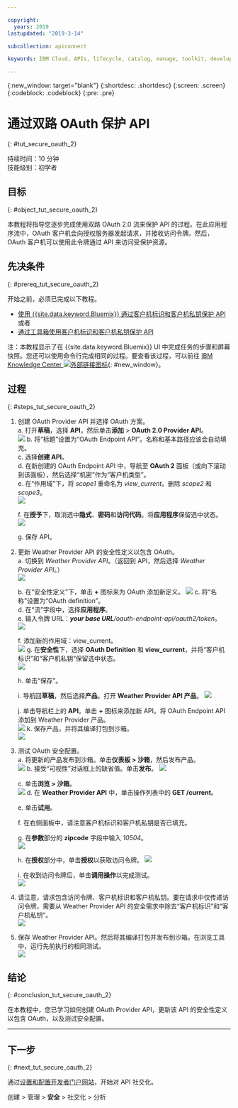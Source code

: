 ```yaml
---

copyright:
  years: 2019
lastupdated: "2019-3-14"

subcollection: apiconnect

keywords: IBM Cloud, APIs, lifecycle, catalog, manage, toolkit, develop, dev portal, tutorial

---
```


{:new_window: target="blank"}
{:shortdesc: .shortdesc}
{:screen: .screen}
{:codeblock: .codeblock}
{:pre: .pre}

# 通过双路 OAuth 保护 API
{: #tut_secure_oauth_2}

持续时间：10 分钟  
技能级别：初学者

## 目标
{: #object_tut_secure_oauth_2}

本教程将指导您逐步完成使用双路 OAuth 2.0 流来保护 API 的过程。在此应用程序流中，OAuth 客户机会向授权服务器发起请求，并接收访问令牌。然后，OAuth 客户机可以使用此令牌通过 API 来访问受保护资源。

## 先决条件
{: #prereq_tut_secure_oauth_2}

开始之前，必须已完成以下教程。  
- [使用 {{site.data.keyword.Bluemix}} 通过客户机标识和客户机私钥保护 API](/docs/services/apiconnect/tutorials?topic=apiconnect-tut_secure_id_secret_bm)
或者
- [通过工具箱使用客户机标识和客户机私钥保护 API](/docs/services/apiconnect/tutorials?topic=apiconnect-tut_secure_id_secret_tk)

注：本教程显示了在 {{site.data.keyword.Bluemix}} UI 中完成任务的步骤和屏幕快照。您还可以使用命令行完成相同的过程。要查看该过程，可以前往 [IBM Knowledge Center ![外部链接图标](../../icons/launch-glyph.svg "外部链接图标")](https://www.ibm.com/support/knowledgecenter/SSMNED_5.0.0/com.ibm.apic.toolkit.doc/tutorial_apionprem_security_OAuth_v506.html){: #new_window}。 

## 过程
{: #steps_tut_secure_oauth_2}

1. 创建 OAuth Provider API 并选择 OAuth 方案。  
	a. 打开**草稿**，选择 **API**，然后单击**添加** > **OAuth 2.0 Provider API**。  
    ![](images/oauth_provider_1.png)
	b. 将“标题”设置为“OAuth Endpoint API”。名称和基本路径应该会自动填充。  
	c. 选择**创建 API**。  
	d. 在新创建的 OAuth Endpoint API 中，导航至 **OAuth 2** 面板（或向下滚动到该面板），然后选择“机密”作为“客户机类型”。  
	e. 在“作用域”下，将 _scope1_ 重命名为 _view_current_。删除 _scope2_ 和 _scope3_。  
	![](images/oauth_provider_type_scope.png) 
	
	f. 在**授予**下，取消选中**隐式**、**密码**和**访问代码**。将**应用程序**保留选中状态。  
	![](images/oauth_provider_grants.png)  
	
	g. 保存 API。  

2. 更新 Weather Provider API 的安全性定义以包含 OAuth。  
	a. 切换到 _Weather Provider API_。（返回到 API，然后选择 _Weather Provider API_。）  
	![](images/oauth_weatherapi_info.png)
	
	b. 在“安全性定义”下，单击 **+** 图标来为 OAuth 添加新定义。
	![](images/oauth_add_security.png)
	c. 将“名称”设置为“OAuth definition”。  
	d. 在“流”字段中，选择**应用程序**。  
	e. 输入令牌 URL：_**your base URL**/oauth-endpoint-api/oauth2/token_。  
	![](images/oauth_secdef_top.png)
	
	f. 添加新的作用域：view_current。  
	![](images/oauth_secdef_scopes.png)
	g. 在**安全性**下，选择 **OAuth Definition** 和 **view_current**，并将“客户机标识”和“客户机私钥”保留选中状态。  
	![](images/oauth_security_oauth.png)
	
	h. 单击“保存”。  
	
	i. 导航回**草稿**，然后选择**产品**。打开 **Weather Provider API 产品**。
	![](images/weatherapi_prod_info.png)
	
	j. 单击导航栏上的 **API**。单击 **+** 图标来添加新 API。将 OAuth Endpoint API 添加到 Weather Provider 产品。  
	![](images/weatherapi_prod_apis.png)
	k. 保存产品，并将其编译打包到沙箱。  
	![](images/oauth_security_definition_3a.png)

3. 测试 OAuth 安全配置。  
	a. 将更新的产品发布到沙箱。单击**仪表板 > 沙箱**，然后发布产品。  
	![](images/test_oauth_1.png)
	b. 接受“可视性”对话框上的缺省值。单击**发布**。
	  ![](images/pub_visibility.png)
	  
	c. 单击**浏览 > 沙箱**。  
      ![](images/test_oauth_2.png)
	d. 在 **Weather Provider API** 中，单击操作列表中的 **GET /current**。 
	
	e. 单击**试用**。 
	
	f. 在右侧面板中，请注意客户机标识和客户机私钥是否已填充。  
	
	g. 在**参数**部分的 **zipcode** 字段中输入 _10504_。  
	![](images/weather_oauth_explorer_param.png)
	
	h. 在**授权**部分中，单击**授权**以获取访问令牌。
	  ![](images/weather_oauth_explorer_auth.png)
	
	i. 在收到访问令牌后，单击**调用操作**以完成测试。  
      ![](images/test_oauth_4.png)

4. 请注意，请求包含访问令牌、客户机标识和客户机私钥。要在请求中仅传递访问令牌，需要从 Weather Provider API 的安全需求中除去“客户机标识”和“客户机私钥”。  
    ![](images/test_oauth_5.png)

5. 保存 Weather Provider API。然后将其编译打包并发布到沙箱。在浏览工具中，运行先前执行的相同测试。  
    ![](images/test_oauth_6.png)
    
## 结论
{: #conclusion_tut_secure_oauth_2}

在本教程中，您已学习如何创建 OAuth Provider API，更新该 API 的安全性定义以包含 OAuth，以及测试安全配置。

---

## 下一步
{: #next_tut_secure_oauth_2}

通过[设置和配置开发者门户网站](/docs/services/apiconnect/tutorials?topic=apiconnect-tut_config_dev_portal)，开始对 API 社交化。

创建 > 管理 > **安全** > 社交化 > 分析
